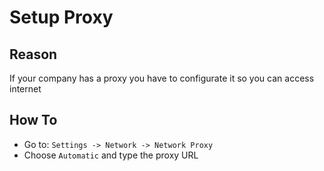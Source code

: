 # Setup Proxy

## Reason

If your company has a proxy you have to configurate it so you can access internet

## How To

- Go to: `Settings -> Network -> Network Proxy`
- Choose `Automatic` and type the proxy URL